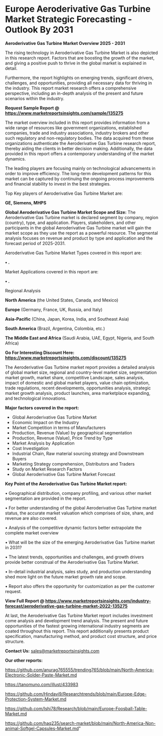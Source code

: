  # Europe Aeroderivative Gas Turbine Market Strategic Forecasting - Outlook By 2031

<Strong> Aeroderivative Gas Turbine Market Overview 2025 - 2031</strong>

The rising technology in Aeroderivative Gas Turbine Market is also depicted in this research report. Factors that are boosting the growth of the market, and giving a positive push to thrive in the global market is explained in detail.

Furthermore, the report highlights on emerging trends, significant drivers, challenges, and opportunities, providing all necessary data for thriving in the industry. This report market research offers a comprehensive perspective, including an in-depth analysis of the present and future scenarios within the industry.

<strong>Request Sample Report @ <a href=https://www.marketreportsinsights.com/sample/135275>https://www.marketreportsinsights.com/sample/135275</a></strong>

The market overview included in this report provides information from a wide range of resources like government organizations, established companies, trade and industry associations, industry brokers and other such regulatory and non-regulatory bodies. The data acquired from these organizations authenticate the Aeroderivative Gas Turbine research report, thereby aiding the clients in better decision making. Additionally, the data provided in this report offers a contemporary understanding of the market dynamics.

The leading players are focusing mainly on technological advancements in order to improve efficiency. The long-term development patterns for this market can be captured by continuing the ongoing process improvements and financial stability to invest in the best strategies.

Top Key players of Aeroderivative Gas Turbine Market are:

<strong>GE, Siemens, MHPS</strong>

<strong><b>Global Aeroderivative Gas Turbine Market Scope and Size:</b></strong>
The Aeroderivative Gas Turbine market is declared segment by company, region (country), type, and application. Players, stakeholders, and other participants in the global Aeroderivative Gas Turbine market will gain the market scope as they use the report as a powerful resource. The segmental analysis focuses on revenue and product by type and application and the forecast period of 2025-2031.

Aeroderivative Gas Turbine Market Types covered in this report are:

<strong>• .</strong>

Market Applications covered in this report are:

<strong>• .</strong> 

Regional Analysis

<strong>North America</strong> (the United States, Canada, and Mexico)

<strong>Europe</strong> (Germany, France, UK, Russia, and Italy)

<strong>Asia-Pacific</strong> (China, Japan, Korea, India, and Southeast Asia)

<strong>South America</strong> (Brazil, Argentina, Colombia, etc.)

<strong>The Middle East and Africa</strong> (Saudi Arabia, UAE, Egypt, Nigeria, and South Africa)

<strong>Go For Interesting Discount Here: <a href=https://www.marketreportsinsights.com/discount/135275>https://www.marketreportsinsights.com/discount/135275</a></strong>

The Aeroderivative Gas Turbine market report provides a detailed analysis of global market size, regional and country-level market size, segmentation market growth, market share, competitive Landscape, sales analysis, impact of domestic and global market players, value chain optimization, trade regulations, recent developments, opportunities analysis, strategic market growth analysis, product launches, area marketplace expanding, and technological innovations.

<strong><b>Major factors covered in the report:</b></strong>
<ul>
  <li>Global Aeroderivative Gas Turbine Market </li>
  <li>Economic Impact on the Industry</li>
  <li>Market Competition in terms of Manufacturers</li>
  <li>Production, Revenue (Value) by geographical segmentation</li>
  <li>Production, Revenue (Value), Price Trend by Type</li>
  <li>Market Analysis by Application</li>
  <li>Cost Investigation</li>
  <li>Industrial Chain, Raw material sourcing strategy and Downstream Buyers</li>
  <li>Marketing Strategy comprehension, Distributors and Traders</li>
  <li>Study on Market Research Factors</li>
  <li>Global Aeroderivative Gas Turbine Market Forecast</li>
</ul>

<strong><b>Key Point of the Aeroderivative Gas Turbine Market report:</b></strong>

• Geographical distribution, company profiling, and various other market segmentation are provided in the report.

• For better understanding of the global Aeroderivative Gas Turbine market status, the accurate market valuation which comprises of size, share, and revenue are also covered.

• Analysis of the competitive dynamic factors better extrapolate the complete market overview

• What will be the size of the emerging Aeroderivative Gas Turbine market in 2031?

• The latest trends, opportunities and challenges, and growth drivers provide better construal of the Aeroderivative Gas Turbine Market.

• In-detail industrial analysis, sales study, and production understanding shed more light on the future market growth rate and scope.

• Report also offers the opportunity for customization as per the customer request.

<strong><b>View Full Report @ <a href=https://www.marketreportsinsights.com/industry-forecast/aeroderivative-gas-turbine-market-2022-135275>https://www.marketreportsinsights.com/industry-forecast/aeroderivative-gas-turbine-market-2022-135275</a></b></strong>


At last, the Aeroderivative Gas Turbine Market report includes investment come analysis and development trend analysis. The present and future opportunities of the fastest growing international industry segments are coated throughout this report. This report additionally presents product specification, manufacturing method, and product cost structure, and price structure.

<strong>Contact Us:</strong>
sales@marketreportsinsights.com

<strong>Our other reports:</strong>

<a href=https://github.com/anurag765555/trending765/blob/main/North-America-Electronic-Solder-Paste-Market.md>https://github.com/anurag765555/trending765/blob/main/North-America-Electronic-Solder-Paste-Market.md</a>

<a href=https://tanomuno.com/illust/433983>https://tanomuno.com/illust/433983</a>

<a href=https://github.com/Hindavi9/Researchtrends/blob/main/Europe-Edge-Protection-System-Market.md>https://github.com/Hindavi9/Researchtrends/blob/main/Europe-Edge-Protection-System-Market.md</a>

<a href=https://github.com/Ishi78/Research/blob/main/Europe-Foosball-Table-Market.md>https://github.com/Ishi78/Research/blob/main/Europe-Foosball-Table-Market.md</a>

<a href=https://github.com/haq235/search-market/blob/main/North-America-Non-animal-Softgel-Capsules-Market.md>https://github.com/haq235/search-market/blob/main/North-America-Non-animal-Softgel-Capsules-Market.md</a>"
